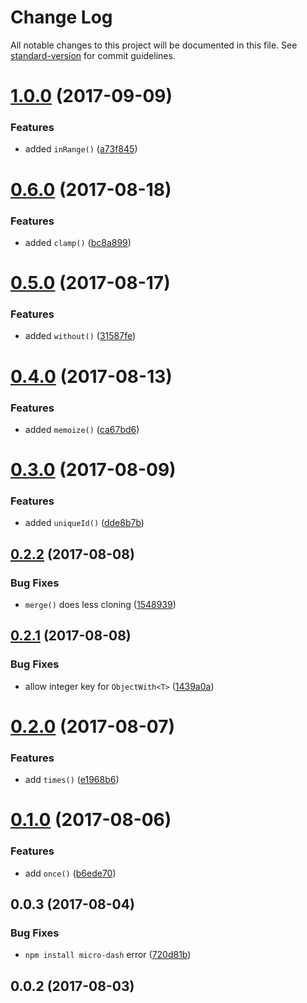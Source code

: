 # Change Log

All notable changes to this project will be documented in this file. See [standard-version](https://github.com/conventional-changelog/standard-version) for commit guidelines.

<a name="1.0.0"></a>
# [1.0.0](https://github.com/simontonsoftware/micro-dash/compare/v0.6.0...v1.0.0) (2017-09-09)


### Features

* added `inRange()` ([a73f845](https://github.com/simontonsoftware/micro-dash/commit/a73f845))



<a name="0.6.0"></a>
# [0.6.0](https://github.com/simontonsoftware/micro-dash/compare/v0.5.0...v0.6.0) (2017-08-18)


### Features

* added `clamp()` ([bc8a899](https://github.com/simontonsoftware/micro-dash/commit/bc8a899))



<a name="0.5.0"></a>
# [0.5.0](https://github.com/simontonsoftware/micro-dash/compare/v0.4.0...v0.5.0) (2017-08-17)


### Features

* added `without()` ([31587fe](https://github.com/simontonsoftware/micro-dash/commit/31587fe))



<a name="0.4.0"></a>
# [0.4.0](https://github.com/simontonsoftware/micro-dash/compare/v0.3.0...v0.4.0) (2017-08-13)


### Features

* added `memoize()` ([ca67bd6](https://github.com/simontonsoftware/micro-dash/commit/ca67bd6))



<a name="0.3.0"></a>
# [0.3.0](https://github.com/simontonsoftware/micro-dash/compare/v0.2.2...v0.3.0) (2017-08-09)


### Features

* added `uniqueId()` ([dde8b7b](https://github.com/simontonsoftware/micro-dash/commit/dde8b7b))



<a name="0.2.2"></a>
## [0.2.2](https://github.com/simontonsoftware/micro-dash/compare/v0.2.1...v0.2.2) (2017-08-08)


### Bug Fixes

* `merge()` does less cloning ([1548939](https://github.com/simontonsoftware/micro-dash/commit/1548939))



<a name="0.2.1"></a>
## [0.2.1](https://github.com/simontonsoftware/micro-dash/compare/v0.2.0...v0.2.1) (2017-08-08)


### Bug Fixes

* allow integer key for `ObjectWith<T>` ([1439a0a](https://github.com/simontonsoftware/micro-dash/commit/1439a0a))



<a name="0.2.0"></a>
# [0.2.0](https://github.com/simontonsoftware/micro-dash/compare/v0.1.0...v0.2.0) (2017-08-07)


### Features

* add `times()` ([e1968b6](https://github.com/simontonsoftware/micro-dash/commit/e1968b6))



<a name="0.1.0"></a>
# [0.1.0](https://github.com/simontonsoftware/micro-dash/compare/v0.0.3...v0.1.0) (2017-08-06)


### Features

* add `once()` ([b6ede70](https://github.com/simontonsoftware/micro-dash/commit/b6ede70))



<a name="0.0.3"></a>
## 0.0.3 (2017-08-04)


### Bug Fixes

* `npm install micro-dash` error ([720d81b](https://github.com/simontonsoftware/micro-dash/commit/720d81b))



<a name="0.0.2"></a>
## 0.0.2 (2017-08-03)
